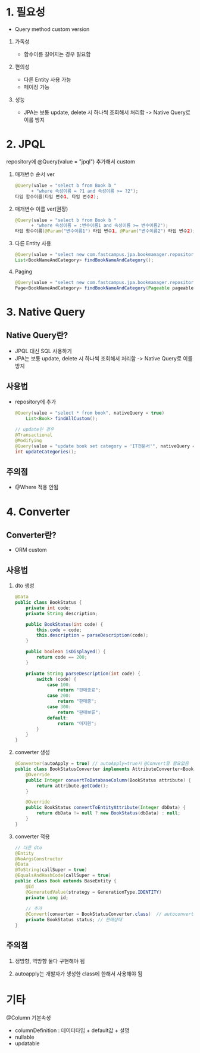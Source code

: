 # 1. 필요성

* Query method custom version

1. 가독성
   * 함수이름 길어지는 경우 필요함

2. 편의성
   * 다른 Entity 사용 가능
   * 페이징 가능
3. 성능
   * JPA는 보통 update, delete 시 하나씩 조회해서 처리함 -> Native Query로 이를 방지





# 2. JPQL

repository에 @Query(value = "jpql") 추가해서 custom

1. 매개변수 순서 ver

   ```java
   @Query(value = "select b from Book b "
         + "where 속성이름 = ?1 and 속성이름 >= ?2");
   타입 함수이름(타입 변수1, 타입 변수2);
   ```

2. 매개변수 이름 ver(권장)

   ```java
   @Query(value = "select b from Book b "
         + "where 속성이름 = :변수이름1 and 속성이름 >= 변수이름2");
   타입 함수이름(@Param("변수이름1") 타입 변수1, @Param("변수이름2") 타입 변수2);
   ```

3. 다른 Entity 사용

   ```java
   @Query(value = "select new com.fastcampus.jpa.bookmanager.repository.dto.BookNameAndCategory(b.name, b.category) from Book b")
   List<BookNameAndCategory> findBookNameAndCategory();
   ```

4. Paging

   ```java
   @Query(value = "select new com.fastcampus.jpa.bookmanager.repository.dto.BookNameAndCategory(b.name, b.category) from Book b")
   Page<BookNameAndCategory> findBookNameAndCategory(Pageable pageable);
   ```

   

   

# 3. Native Query

## Native Query란?

* JPQL 대신 SQL 사용하기
* JPA는 보통 update, delete 시 하나씩 조회해서 처리함 -> Native Query로 이를 방지



## 사용법

* repository에 추가

  ```java
  @Query(value = "select * from book", nativeQuery = true)
      List<Book> findAllCustom();
  
  // update인 경우 
  @Transactional	
  @Modifying		
  @Query(value = "update book set category = 'IT전문서'", nativeQuery = true)
  int updateCategories();
  ```

  

## 주의점

* @Where 적용 안됨



# 4. Converter

## Converter란?

* ORM custom



## 사용법

1. dto 생성

   ```java
   @Data
   public class BookStatus {
       private int code;
       private String description;
   
       public BookStatus(int code) {
           this.code = code;
           this.description = parseDescription(code);
       }
   
       public boolean isDisplayed() {
           return code == 200;
       }
   
       private String parseDescription(int code) {
           switch (code) {
               case 100:
                   return "판매종료";
               case 200:
                   return "판매중";
               case 300:
                   return "판매보류";
               default:
                   return "미지원";
           }
       }
   }
   ```

2. converter 생성

   ```java
   @Converter(autoApply = true)	// autoApply=true시 @Convert할 필요없음
   public class BookStatusConverter implements AttributeConverter<BookStatus, Integer> {
       @Override
       public Integer convertToDatabaseColumn(BookStatus attribute) {
           return attribute.getCode();
       }
   
       @Override
       public BookStatus convertToEntityAttribute(Integer dbData) {
           return dbData != null ? new BookStatus(dbData) : null;
       }
   }
   ```

3. converter 적용

   ```java
   // 다른 dto
   @Entity
   @NoArgsConstructor
   @Data
   @ToString(callSuper = true)
   @EqualsAndHashCode(callSuper = true)
   public class Book extends BaseEntity {
       @Id
       @GeneratedValue(strategy = GenerationType.IDENTITY)
       private Long id;
   	
       // 추가
       @Convert(converter = BookStatusConverter.class)	// autoconverter 사용시 없애도 됨
       private BookStatus status; // 판매상태
   }
   ```

   

   

## 주의점

1. 정방향, 역방향 둘다 구현해야 됨

2. autoapply는 개발자가 생성한 class에 한해서 사용해야 됨





# 기타

@Column 기본속성

* columnDefinition : 데이터타입 + default값 + 설명
* nullable
* updatable



